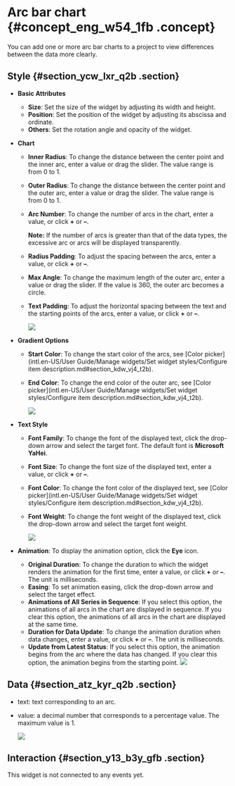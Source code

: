 # Arc bar chart {#concept_eng_w54_1fb .concept}

You can add one or more arc bar charts to a project to view differences between the data more clearly.

## Style {#section_ycw_lxr_q2b .section}

-   **Basic Attributes**

    -   **Size**: Set the size of the widget by adjusting its width and height.
    -   **Position**: Set the position of the widget by adjusting its abscissa and ordinate.
    -   **Others**: Set the rotation angle and opacity of the widget.
-   **Chart**
    -   **Inner Radius**: To change the distance between the center point and the inner arc, enter a value or drag the slider. The value range is from 0 to 1.
    -   **Outer Radius**: To change the distance between the center point and the outer arc, enter a value or drag the slider. The value range is from 0 to 1.
    -   **Arc Number**: To change the number of arcs in the chart, enter a value, or click **+** or **–**.

        **Note:** If the number of arcs is greater than that of the data types, the excessive arc or arcs will be displayed transparently.

    -   **Radius Padding**: To adjust the spacing between the arcs, enter a value, or click **+** or **–**.
    -   **Max Angle**: To change the maximum length of the outer arc, enter a value or drag the slider. If the value is 360, the outer arc becomes a circle.
    -   **Text Padding**: To adjust the horizontal spacing between the text and the starting points of the arcs, enter a value, or click **+** or **–**.

        ![](http://static-aliyun-doc.oss-cn-hangzhou.aliyuncs.com/assets/img/20198/155808045211313_en-US.png)

-   **Gradient Options**
    -   **Start Color**: To change the start color of the arcs, see [Color picker](intl.en-US/User Guide/Manage widgets/Set widget styles/Configure item description.md#section_kdw_vj4_t2b).
    -   **End Color**: To change the end color of the outer arc, see [Color picker](intl.en-US/User Guide/Manage widgets/Set widget styles/Configure item description.md#section_kdw_vj4_t2b).

        ![](http://static-aliyun-doc.oss-cn-hangzhou.aliyuncs.com/assets/img/20198/155808045911323_en-US.png)

-   **Text Style**
    -   **Font Family**: To change the font of the displayed text, click the drop-down arrow and select the target font. The default font is **Microsoft YaHei**.
    -   **Font Size**: To change the font size of the displayed text, enter a value, or click **+** or **–**.
    -   **Font Color**: To change the font color of the displayed text, see [Color picker](intl.en-US/User Guide/Manage widgets/Set widget styles/Configure item description.md#section_kdw_vj4_t2b).
    -   **Font Weight**: To change the font weight of the displayed text, click the drop-down arrow and select the target font weight.

        ![](http://static-aliyun-doc.oss-cn-hangzhou.aliyuncs.com/assets/img/20198/155808045911324_en-US.png)

-   **Animation**: To display the animation option, click the **Eye** icon.

    -   **Original Duration**: To change the duration to which the widget renders the animation for the first time, enter a value, or click **+** or **–**. The unit is milliseconds.
    -   **Easing**: To set animation easing, click the drop-down arrow and select the target effect.
    -   **Animations of All Series in Sequence**: If you select this option, the animations of all arcs in the chart are displayed in sequence. If you clear this option, the animations of all arcs in the chart are displayed at the same time.
    -   **Duration for Data Update**: To change the animation duration when data changes, enter a value, or click **+** or **–**. The unit is milliseconds.
    -   **Update from Latest Status**: If you select this option, the animation begins from the arc where the data has changed. If you clear this option, the animation begins from the starting point.
    ![](http://static-aliyun-doc.oss-cn-hangzhou.aliyuncs.com/assets/img/20198/155808045921150_en-US.png)


## Data {#section_atz_kyr_q2b .section}

-   text: text corresponding to an arc.
-   value: a decimal number that corresponds to a percentage value. The maximum value is 1.

    ![](http://static-aliyun-doc.oss-cn-hangzhou.aliyuncs.com/assets/img/20198/155808046011326_en-US.png)


## Interaction {#section_y13_b3y_gfb .section}

This widget is not connected to any events yet.

